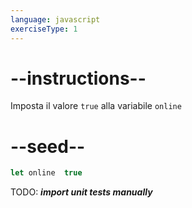 ```yaml
---
language: javascript
exerciseType: 1
---
```


# --instructions--

Imposta il valore `true` alla variabile `online`

# --seed--

```javascript
let online  true
```

TODO: ___import unit tests manually___
